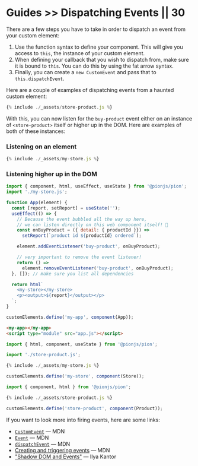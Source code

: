 # Guides >> Dispatching Events || 30

<style data-helmet>
  html { --playground-ide-height: 540px; }
</style>

There are a few steps you have to take in order to dispatch an event from your custom element:

1. Use the function syntax to define your component. This will give you access to `this`, the instance of your custom element.
2. When defining your callback that you wish to dispatch from, make sure it is bound to `this`. You can do this by using the fat arrow syntax.
3. Finally, you can create a `new CustomEvent` and pass that to `this.dispatchEvent`.

Here are a couple of examples of dispatching events from a haunted custom element:

```js
{% include ./_assets/store-product.js %}
```

With this, you can now listen for the `buy-product` event either on an instance of `<store-product>` itself or higher up in the DOM. Here are examples of both of these instances:

### Listening on an element

```js
{% include ./_assets/my-store.js %}
```

### Listening higher up in the DOM

```js playground events app.js
import { component, html, useEffect, useState } from '@pionjs/pion';
import './my-store.js';

function App(element) {
  const [report, setReport] = useState('');
  useEffect(() => {
    // Because the event bubbled all the way up here,
    // we can listen directly on this web component itself! 🎉
    const onBuyProduct = ({ detail: { productId }}) =>
      setReport(`product id ${productId} ordered`);

    element.addEventListener('buy-product', onBuyProduct);

    // very important to remove the event listener!
    return () =>
      element.removeEventListener('buy-product', onBuyProduct);
  }, []); // make sure you list all dependencies

  return html`
    <my-store></my-store>
    <p><output>${report}</output></p>
  `;
}

customElements.define('my-app', component(App));
```

```html playground-file events index.html
<my-app></my-app>
<script type="module" src="app.js"></script>
```

```js playground-file events my-store.js
import { html, component, useState } from '@pionjs/pion';

import './store-product.js';

{% include ./_assets/my-store.js %}

customElements.define('my-store', component(Store));
```

```js playground-file events store-product.js
import { component, html } from '@pionjs/pion';

{% include ./_assets/store-product.js %}

customElements.define('store-product', component(Product));
```

If you want to look more into firing events, here are some links:

* [`CustomEvent`](https://developer.mozilla.org/en-US/docs/Web/API/CustomEvent) — MDN
* [`Event`](https://developer.mozilla.org/en-US/docs/Web/API/Event) — MDN
* [`dispatchEvent`](https://developer.mozilla.org/en-US/docs/Web/API/EventTarget/dispatchEvent) — MDN
* [Creating and triggering events](https://developer.mozilla.org/en-US/docs/Web/Guide/Events/Creating_and_triggering_events) — MDN
* ["Shadow DOM and Events"](https://javascript.info/shadow-dom-events) — Ilya Kantor
